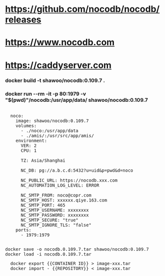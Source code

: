 # https://github.com/nocodb/nocodb/releases
# https://www.nocodb.com
# https://caddyserver.com

### docker build -t shawoo/nocodb:0.109.7 .

### docker run --rm -it -p 80:1979 -v "$(pwd)"/nocodb:/usr/app/data/ shawoo/nocodb:0.109.7

<pre>

  noco:
    image: shawoo/nocodb:0.109.7
    volumes:
      - ./noco:/usr/app/data
      - ./amis/:/usr/src/app/amis/
    environment:
      VER: 2
      CPU: 1
      
      TZ: Asia/Shanghai
      
      NC_DB: pg://a.b.c.d:5432?u=uid&p=pwd&d=noco

      NC_PUBLIC_URL: https://nocodb.xxx.com
      NC_AUTOMATION_LOG_LEVEL: ERROR
  
      NC_SMTP_FROM: noco@copr.com
      NC_SMTP_HOST: xxxxxx.qiye.163.com
      NC_SMTP_PORT: 465
      NC_SMTP_USERNAME: xxxxxxxx
      NC_SMTP_PASSWORD: xxxxxxxx
      NC_SMTP_SECURE: "true"
      NC_SMTP_IGNORE_TLS: "false"
    ports:
      - 1979:1979

</pre>


<pre>
docker save -o nocodb.0.109.7.tar shawoo/nocodb:0.109.7
docker load -i nocodb.0.109.7.tar
</pre>

<pre>
  docker export {{CONTAINER ID}} > image-xxx.tar
  docker import - {{REPOSITORY}} < image-xxx.tar
</pre>

